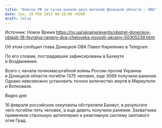 ```yaml
---
title: "Войска РФ за сутки ранили двух жителей Донецкой области — ОВА"
date: Sun, 19 Feb 2023 08:18:00 +0200
draft: false
---
```

Источник: Новое Время https://nv.ua/ukraine/events/obstrel-doneckoy-oblasti-18-fevralya-raneny-dva-cheloveka-novosti-ukrainy-50305239.html


Об этом сообщил глава Донецкой ОВА Павел Кириленко в Telegram.

По его словам, пострадавшие зафиксированы в Бахмуте и Воздвиженке.

Всего с начала полномасштабной войны России против Украины в Донецкой области погибли 1375 человек, еще 3069 получили ранения. Однако невозможно установить точное количество жертв в Мариуполе и Волновахе.

  Видео дня   

16 февраля российские оккупанты обстреляли Бахмут, в результате чего погибли пять человек, а еще девять получили ранения. Захватчики применяли ствольную артиллерию и реактивную систему залпового огня Град.
